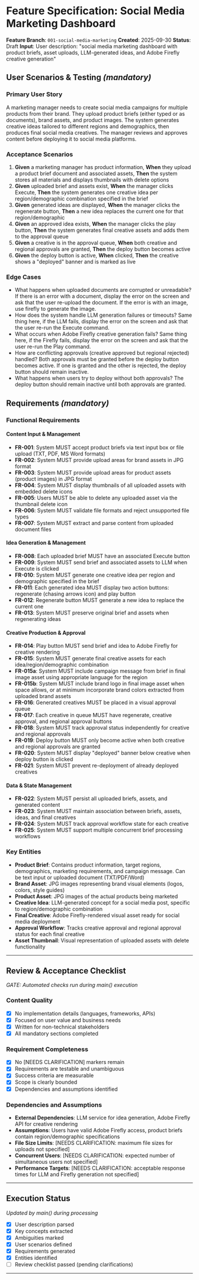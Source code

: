 # Feature Specification: Social Media Marketing Dashboard

**Feature Branch**: `001-social-media-marketing`
**Created**: 2025-09-30
**Status**: Draft
**Input**: User description: "social media marketing dashboard with product briefs, asset uploads, LLM-generated ideas, and Adobe Firefly creative generation"

## User Scenarios & Testing *(mandatory)*

### Primary User Story
A marketing manager needs to create social media campaigns for multiple products from their brand. They upload product briefs (either typed or as documents), brand assets, and product images. The system generates creative ideas tailored to different regions and demographics, then produces final social media creatives. The manager reviews and approves content before deploying it to social media platforms.

### Acceptance Scenarios
1. **Given** a marketing manager has product information, **When** they upload a product brief document and associated assets, **Then** the system stores all materials and displays thumbnails with delete options
2. **Given** uploaded brief and assets exist, **When** the manager clicks Execute, **Then** the system generates one creative idea per region/demographic combination specified in the brief
3. **Given** generated ideas are displayed, **When** the manager clicks the regenerate button, **Then** a new idea replaces the current one for that region/demographic
4. **Given** an approved idea exists, **When** the manager clicks the play button, **Then** the system generates final creative assets and adds them to the approval queue
5. **Given** a creative is in the approval queue, **When** both creative and regional approvals are granted, **Then** the deploy button becomes active
6. **Given** the deploy button is active, **When** clicked, **Then** the creative shows a "deployed" banner and is marked as live

### Edge Cases
- What happens when uploaded documents are corrupted or unreadable? If there is an error with a document, display the error on the screen and ask that the user re-upload the document.  If the error is with an image, use firefly to generate the image.
- How does the system handle LLM generation failures or timeouts?
Same thing here, if the LLM fails, display the error on the screen and ask that the user re-run the Execute command.
- What occurs when Adobe Firefly creative generation fails?
Same thing here, if the Firefly fails, display the error on the screen and ask that the user re-run the Play command.
- How are conflicting approvals (creative approved but regional rejected) handled?  Both approvals must be granted before the deploy button becomes active.  If one is granted and the other is rejected, the deploy button should remain inactive.
- What happens when users try to deploy without both approvals?
The deploy button should remain inactive until both approvals are granted.

## Requirements *(mandatory)*

### Functional Requirements

#### Content Input & Management
- **FR-001**: System MUST accept product briefs via text input box or file upload (TXT, PDF, MS Word formats)
- **FR-002**: System MUST provide upload areas for brand assets in JPG format
- **FR-003**: System MUST provide upload areas for product assets (product images) in JPG format
- **FR-004**: System MUST display thumbnails of all uploaded assets with embedded delete icons
- **FR-005**: Users MUST be able to delete any uploaded asset via the thumbnail delete icon
- **FR-006**: System MUST validate file formats and reject unsupported file types
- **FR-007**: System MUST extract and parse content from uploaded document files

#### Idea Generation & Management
- **FR-008**: Each uploaded brief MUST have an associated Execute button
- **FR-009**: System MUST send brief and associated assets to LLM when Execute is clicked
- **FR-010**: System MUST generate one creative idea per region and demographic specified in the brief
- **FR-011**: Each generated idea MUST display two action buttons: regenerate (chasing arrows icon) and play button
- **FR-012**: Regenerate button MUST generate a new idea to replace the current one
- **FR-013**: System MUST preserve original brief and assets when regenerating ideas

#### Creative Production & Approval
- **FR-014**: Play button MUST send brief and idea to Adobe Firefly for creative rendering
- **FR-015**: System MUST generate final creative assets for each idea/region/demographic combination
- **FR-015a**: System MUST include campaign message from brief in final image asset using appropriate language for the region
- **FR-015b**: System MUST include brand logo in final image asset when space allows, or at minimum incorporate brand colors extracted from uploaded brand assets
- **FR-016**: Generated creatives MUST be placed in a visual approval queue
- **FR-017**: Each creative in queue MUST have regenerate, creative approval, and regional approval buttons
- **FR-018**: System MUST track approval status independently for creative and regional approvals
- **FR-019**: Deploy button MUST only become active when both creative and regional approvals are granted
- **FR-020**: System MUST display "deployed" banner below creative when deploy button is clicked
- **FR-021**: System MUST prevent re-deployment of already deployed creatives

#### Data & State Management
- **FR-022**: System MUST persist all uploaded briefs, assets, and generated content
- **FR-023**: System MUST maintain association between briefs, assets, ideas, and final creatives
- **FR-024**: System MUST track approval workflow state for each creative
- **FR-025**: System MUST support multiple concurrent brief processing workflows

### Key Entities

- **Product Brief**: Contains product information, target regions, demographics, marketing requirements, and campaign message. Can be text input or uploaded document (TXT/PDF/Word)
- **Brand Asset**: JPG images representing brand visual elements (logos, colors, style guides)
- **Product Asset**: JPG images of the actual products being marketed
- **Creative Idea**: LLM-generated concept for a social media post, specific to region/demographic combination
- **Final Creative**: Adobe Firefly-rendered visual asset ready for social media deployment
- **Approval Workflow**: Tracks creative approval and regional approval status for each final creative
- **Asset Thumbnail**: Visual representation of uploaded assets with delete functionality

---

## Review & Acceptance Checklist
*GATE: Automated checks run during main() execution*

### Content Quality
- [x] No implementation details (languages, frameworks, APIs)
- [x] Focused on user value and business needs
- [x] Written for non-technical stakeholders
- [x] All mandatory sections completed

### Requirement Completeness
- [x] No [NEEDS CLARIFICATION] markers remain
- [x] Requirements are testable and unambiguous
- [x] Success criteria are measurable
- [x] Scope is clearly bounded
- [x] Dependencies and assumptions identified

### Dependencies and Assumptions
- **External Dependencies**: LLM service for idea generation, Adobe Firefly API for creative rendering
- **Assumptions**: Users have valid Adobe Firefly access, product briefs contain region/demographic specifications
- **File Size Limits**: [NEEDS CLARIFICATION: maximum file sizes for uploads not specified]
- **Concurrent Users**: [NEEDS CLARIFICATION: expected number of simultaneous users not specified]
- **Performance Targets**: [NEEDS CLARIFICATION: acceptable response times for LLM and Firefly generation not specified]

---

## Execution Status
*Updated by main() during processing*

- [x] User description parsed
- [x] Key concepts extracted
- [x] Ambiguities marked
- [x] User scenarios defined
- [x] Requirements generated
- [x] Entities identified
- [ ] Review checklist passed (pending clarifications)

---
